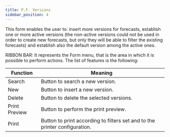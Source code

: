 ```yaml
---
title: P.F. Versions
sidebar_position: 4
---
```


This form enables the user to: insert more versions for forecasts, establish one or more active versions (the non-active versions could not be used in order to create new forecasts, but only they will be able to filter the existing forecasts) and establish also the default version among the active ones.



RIBBON BAR: It represents the Form menu, that is the area in which it is possible to perform actions. The list of features is the following:



| Function | Meaning |
| --- | --- |
| Search | Button to search a new version. |
| New | Button to insert a new version. |
| Delete  | Button to delete the selected versions. |
| Print Preview | Button to perform the print preview. |
| Print | Button to print according to filters set and to the printer configuration. |






